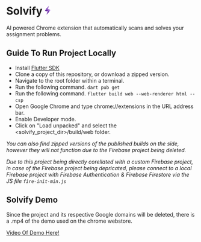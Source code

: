 # Solvify <img src="https://github.com/AfaqAnwar/solvify/blob/main/assets/icons/Solvify.png?raw=true" width="3%" height="3%">

AI powered Chrome extension that automatically scans and solves your assignment problems.

## Guide To Run Project Locally

- Install [Flutter SDK](https://docs.flutter.dev/get-started/install)
- Clone a copy of this repository, or download a zipped version.
- Navigate to the root folder within a terminal.
- Run the following command. `dart pub get`
- Run the following command. `flutter build web --web-renderer html --csp`
- Open Google Chrome and type chrome://extensions in the URL address bar.
- Enable Developer mode.
- Click on "Load unpacked" and select the <solvify_project_dir>/build/web folder.

_You can also find zipped versions of the published builds on the side, however they will not function due to the Firebase project being deleted._

_Due to this project being directly corellated with a custom Firebase project, in case of the Firebase project being depricated, please connect to a local Firebase project with Firebase Authentication & Firebase Firestore via the JS file `fire-init-min.js`_

## Solvify Demo

Since the project and its respective Google domains will be deleted, there is a .mp4 of the demo used on the chrome webstore.

[Video Of Demo Here!](https://github.com/AfaqAnwar/solvify/blob/main/Solvify%20Demo.mp4)
